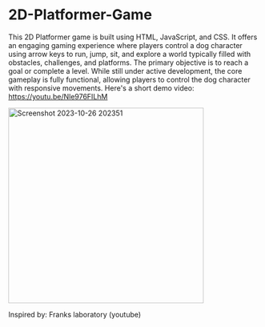 # 2D-Platformer-Game
This 2D Platformer game is built using HTML, JavaScript, and CSS. It offers an engaging gaming experience where players control a dog character using arrow keys to run, jump, sit, and explore a world typically filled with obstacles, challenges, and platforms. The primary objective is to reach a goal or complete a level. While still under active development, the core gameplay is fully functional, allowing players to control the dog character with responsive movements. Here's a short demo video: https://youtu.be/Nle976FILhM

<img width="390" alt="Screenshot 2023-10-26 202351" src="https://github.com/ibrahim-work/2D-Platformer-Game/assets/125925656/7800123c-dd32-4338-8621-e6c70c475cd5">


Inspired by: Franks laboratory (youtube)
